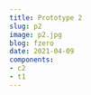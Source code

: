 ```yaml
---
title: Prototype 2
slug: p2
image: p2.jpg
blog: fzero
date: 2021-04-09
components:
- c2
- t1
---
```



